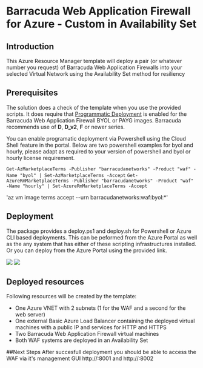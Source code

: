 # Barracuda Web Application Firewall for Azure - Custom in Availability Set

## Introduction
This Azure Resource Manager template will deploy a pair (or whatever number you request) of Barracuda Web Application Firewalls into your selected Virtual Network using the Availability Set method for resiliency

## Prerequisites
The solution does a check of the template when you use the provided scripts. It does require that [Programmatic Deployment](https://azure.microsoft.com/en-us/blog/working-with-marketplace-images-on-azure-resource-manager/) is enabled for the Barracuda Web Application Firewall BYOL or PAYG images. Barracuda recommends use of **D**, **D_v2**, **F** or newer series. 

You can enable programatic deployment via Powershell using the Cloud Shell feature in the portal. Below are two powershell examples for byol and hourly, please adapt as required to your version of powershell and byol or hourly license requirement.

`Get-AzMarketplaceTerms -Publisher "barracudanetworks" -Product "waf" -Name "byol" | Set-AzMarketplaceTerms -Accept`
`Get-AzureRmMarketplaceTerms -Publisher "barracudanetworks" -Product "waf" -Name "hourly" | Set-AzureRmMarketplaceTerms -Accept`

'az vm image terms accept --urn barracudanetworks:waf:byol:*'

## Deployment

The package provides a deploy.ps1 and deploy.sh for Powershell or Azure CLI based deployments. This can be peformed from the Azure Portal as well as the any system that has either of these scripting infrastructures installed. Or you can deploy from the Azure Portal using the provided link.

<a href="https://portal.azure.com/#create/Microsoft.Template/uri/https%3A%2F%2Fraw.githubusercontent.com%2Fbarracudanetworks%2Fwaf-azure-templates%2Fmaster%2FARMTemplates%2Fcontrib%2FCustom-WAF-HA-AS-1NIC-ELB%2Fazuredeploy.json" target="_blank"><img src="http://azuredeploy.net/deploybutton.png"/></a>
<a href="http://armviz.io/#/?load=https%3A%2F%2Fraw.githubusercontent.com%2Fbarracudanetworks%2Fwaf-azure-templates%2Fmaster%2FARMTemplates%2Fcontrib%2FCustom-WAF-HA-AS-1NIC-ELB%2Fazuredeploy.json" target="_blank">
    <img src="http://armviz.io/visualizebutton.png"/>
</a>

## Deployed resources
Following resources will be created by the template:
- One Azure VNET with 2 subnets (1 for the WAF and a second for the web server)
- One external Basic Azure Load Balancer containing the deployed virtual machines with a public IP and services for HTTP and HTTPS
- Two Barracuda Web Application Firewall virtual machines
- Both WAF systems are deployed in an Availability Set



##Next Steps
After succesfull deployment you should be able to access the WAF via it's management GUI http://<LBPublicIP>:8001 and http://<LBPublicIP>:8002
